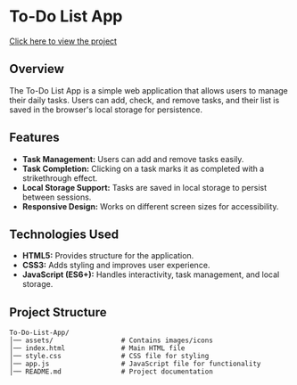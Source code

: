 # To-Do List App
[Click here to view the project](https://medhabar.github.io/to-do-app/)
 
## Overview
The To-Do List App is a simple web application that allows users to manage their daily tasks. Users can add, check, and remove tasks, and their list is saved in the browser's local storage for persistence.

## Features
- **Task Management:** Users can add and remove tasks easily.
- **Task Completion:** Clicking on a task marks it as completed with a strikethrough effect.
- **Local Storage Support:** Tasks are saved in local storage to persist between sessions.
- **Responsive Design:** Works on different screen sizes for accessibility.

## Technologies Used
- **HTML5:** Provides structure for the application.
- **CSS3:** Adds styling and improves user experience.
- **JavaScript (ES6+):** Handles interactivity, task management, and local storage.

## Project Structure
```
To-Do-List-App/
│── assets/                 # Contains images/icons
│── index.html              # Main HTML file
│── style.css               # CSS file for styling
│── app.js                  # JavaScript file for functionality
│── README.md               # Project documentation
```
